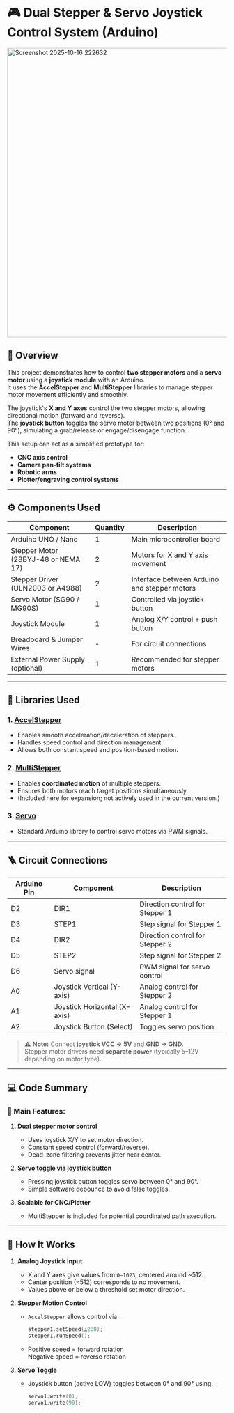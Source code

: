 # 🎮 Dual Stepper & Servo Joystick Control System (Arduino)
<img width="959" height="665" alt="Screenshot 2025-10-16 222632" src="https://github.com/user-attachments/assets/606ef31e-df2d-4579-a549-1cd342334e56" />

## 📘 Overview
This project demonstrates how to control **two stepper motors** and a **servo motor** using a **joystick module** with an Arduino.  
It uses the **AccelStepper** and **MultiStepper** libraries to manage stepper motor movement efficiently and smoothly.

The joystick's **X and Y axes** control the two stepper motors, allowing directional motion (forward and reverse).  
The **joystick button** toggles the servo motor between two positions (0° and 90°), simulating a grab/release or engage/disengage function.

This setup can act as a simplified prototype for:
- **CNC axis control**
- **Camera pan-tilt systems**
- **Robotic arms**
- **Plotter/engraving control systems**

---

## ⚙️ Components Used

| Component | Quantity | Description |
|------------|-----------|-------------|
| Arduino UNO / Nano | 1 | Main microcontroller board |
| Stepper Motor (28BYJ-48 or NEMA 17) | 2 | Motors for X and Y axis movement |
| Stepper Driver (ULN2003 or A4988) | 2 | Interface between Arduino and stepper motors |
| Servo Motor (SG90 / MG90S) | 1 | Controlled via joystick button |
| Joystick Module | 1 | Analog X/Y control + push button |
| Breadboard & Jumper Wires | - | For circuit connections |
| External Power Supply (optional) | 1 | Recommended for stepper motors |

---

## 🧩 Libraries Used

### 1. [AccelStepper](https://www.airspayce.com/mikem/arduino/AccelStepper/)
- Enables smooth acceleration/deceleration of steppers.
- Handles speed control and direction management.
- Allows both constant speed and position-based motion.

### 2. [MultiStepper](https://www.airspayce.com/mikem/arduino/AccelStepper/)
- Enables **coordinated motion** of multiple steppers.
- Ensures both motors reach target positions simultaneously.
- (Included here for expansion; not actively used in the current version.)

### 3. [Servo](https://www.arduino.cc/en/reference/servo)
- Standard Arduino library to control servo motors via PWM signals.

---

## 🪜 Circuit Connections

| Arduino Pin | Component | Description |
|--------------|------------|-------------|
| D2 | DIR1 | Direction control for Stepper 1 |
| D3 | STEP1 | Step signal for Stepper 1 |
| D4 | DIR2 | Direction control for Stepper 2 |
| D5 | STEP2 | Step signal for Stepper 2 |
| D6 | Servo signal | PWM signal for servo control |
| A0 | Joystick Vertical (Y-axis) | Analog control for Stepper 2 |
| A1 | Joystick Horizontal (X-axis) | Analog control for Stepper 1 |
| A2 | Joystick Button (Select) | Toggles servo position |

> ⚠️ **Note:** Connect **joystick VCC → 5V** and **GND → GND**.  
> Stepper motor drivers need **separate power** (typically 5–12V depending on motor type).

---

## 💻 Code Summary

### 🔹 Main Features:
1. **Dual stepper motor control**  
   - Uses joystick X/Y to set motor direction.  
   - Constant speed control (forward/reverse).  
   - Dead-zone filtering prevents jitter near center.

2. **Servo toggle via joystick button**  
   - Pressing joystick button toggles servo between 0° and 90°.  
   - Simple software debounce to avoid false toggles.

3. **Scalable for CNC/Plotter**  
   - MultiStepper is included for potential coordinated path execution.

---

## 🧠 How It Works

1. **Analog Joystick Input**
   - X and Y axes give values from `0–1023`, centered around ~512.
   - Center position (≈512) corresponds to no movement.
   - Values above or below a threshold set motor direction.

2. **Stepper Motion Control**
   - `AccelStepper` allows control via:
     ```cpp
     stepper1.setSpeed(±200);
     stepper1.runSpeed();
     ```
   - Positive speed = forward rotation  
     Negative speed = reverse rotation

3. **Servo Toggle**
   - Joystick button (active LOW) toggles between 0° and 90° using:
     ```cpp
     servo1.write(0);
     servo1.write(90);
     ```


